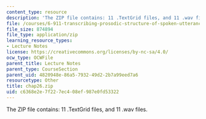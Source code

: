 ```yaml
---
content_type: resource
description: 'The ZIP file contains: 11 .TextGrid files, and 11 .wav files.'
file: /courses/6-911-transcribing-prosodic-structure-of-spoken-utterances-with-tobi-january-iap-2006/c6368e2e7f227ec408ef987e0fd53322_chap26.zip
file_size: 874894
file_type: application/zip
learning_resource_types:
- Lecture Notes
license: https://creativecommons.org/licenses/by-nc-sa/4.0/
ocw_type: OCWFile
parent_title: Lecture Notes
parent_type: CourseSection
parent_uid: 4820948e-86a5-7932-49d2-2b7a99eed7a6
resourcetype: Other
title: chap26.zip
uid: c6368e2e-7f22-7ec4-08ef-987e0fd53322
---
```

The ZIP file contains: 11 .TextGrid files, and 11 .wav files.